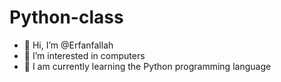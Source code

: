 # Python-class
- 👋 Hi, I’m @Erfanfallah
- 👀 I’m interested in computers
- 🌱 I am currently learning the Python programming language
